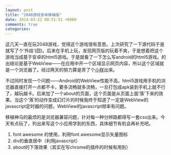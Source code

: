 ```yaml
---
layout: post
title: "2048游戏安卓移植版"
date: 2014-03-22 00:51:51 +0800
comments: true
categories: 
---
```


这几天一直在玩2048游戏，觉得这个游戏很有意思。上次研究了一下源代码于是就写了个‘外挂’(囧)。后来在手机上玩，发现网页版的玩着不爽，于是想着把这个游戏当成基于安卓的html5游戏。于是就看了一下怎么写android的html5游戏。的出结论是基于WebView——在应用中开一个区域显示网页内容，所以这个区域就是一个浏览器了。经过两天的努力算是弄了个[小样][1]出来。
<!--more-->

不过同时发现一个问题——Android的WebView性能不高。html5游戏用手机的浏览器直接打开一点都不卡，要多流畅就多流畅，一旦打包成apk装到手机上就不行了，越玩越卡。后来加了一个about的页面，这个页面是从页面上面‘落’下来的效果。当这个‘落’的动作变成幻灯片的时候我终于知道了一定是WebView的javascript定时器的问题，WebView的javascript频率有问题。

移植神马的最烦的是浏览器兼容问题，针对每一种分辨路都得写一套css出来。今天有点玩了，列出来写这个小应用学到的东西，具体细节有机会再补充吧。

 1. font awesome 的使用，利用font awesome显示矢量图标
 2. div的垂直居中（利用javascript）
 3. about的下落效果（其实在写chrome的插件的时候有用到）


[1]:/assets/storage/2048
